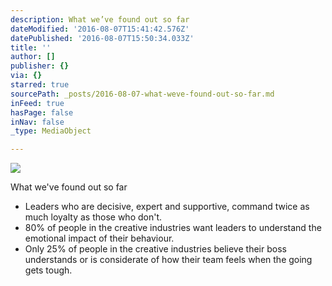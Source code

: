 ```yaml
---
description: What we’ve found out so far
dateModified: '2016-08-07T15:41:42.576Z'
datePublished: '2016-08-07T15:50:34.033Z'
title: ''
author: []
publisher: {}
via: {}
starred: true
sourcePath: _posts/2016-08-07-what-weve-found-out-so-far.md
inFeed: true
hasPage: false
inNav: false
_type: MediaObject

---
```

![](https://the-grid-user-content.s3-us-west-2.amazonaws.com/c7bec520-12d9-42f1-8ef4-f9631a8d6dd2.jpg)

What we've found out so far

* Leaders who are decisive, expert and supportive, command twice as much loyalty as those who don't.
* 80% of people in the creative industries want leaders to understand the emotional impact of their behaviour.
* Only 25% of people in the creative industries believe their boss understands or is considerate of how their team feels when the going gets tough.